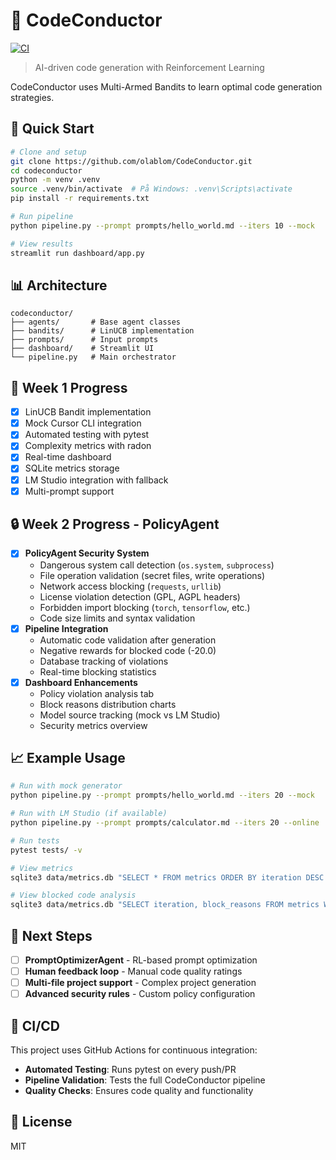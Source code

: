 # 🎼 CodeConductor

[![CI](https://github.com/olablom/CodeConductor/actions/workflows/ci.yml/badge.svg)](https://github.com/olablom/CodeConductor/actions/workflows/ci.yml)

> AI-driven code generation with Reinforcement Learning

CodeConductor uses Multi-Armed Bandits to learn optimal code generation strategies.

## 🚀 Quick Start

```bash
# Clone and setup
git clone https://github.com/olablom/CodeConductor.git
cd codeconductor
python -m venv .venv
source .venv/bin/activate  # På Windows: .venv\Scripts\activate
pip install -r requirements.txt

# Run pipeline
python pipeline.py --prompt prompts/hello_world.md --iters 10 --mock

# View results
streamlit run dashboard/app.py
```

## 📊 Architecture

```
codeconductor/
├── agents/       # Base agent classes
├── bandits/      # LinUCB implementation
├── prompts/      # Input prompts
├── dashboard/    # Streamlit UI
└── pipeline.py   # Main orchestrator
```

## 🧪 Week 1 Progress

- [x] LinUCB Bandit implementation
- [x] Mock Cursor CLI integration
- [x] Automated testing with pytest
- [x] Complexity metrics with radon
- [x] Real-time dashboard
- [x] SQLite metrics storage
- [x] LM Studio integration with fallback
- [x] Multi-prompt support

## 🔒 Week 2 Progress - PolicyAgent

- [x] **PolicyAgent Security System**
  - Dangerous system call detection (`os.system`, `subprocess`)
  - File operation validation (secret files, write operations)
  - Network access blocking (`requests`, `urllib`)
  - License violation detection (GPL, AGPL headers)
  - Forbidden import blocking (`torch`, `tensorflow`, etc.)
  - Code size limits and syntax validation
- [x] **Pipeline Integration**
  - Automatic code validation after generation
  - Negative rewards for blocked code (-20.0)
  - Database tracking of violations
  - Real-time blocking statistics
- [x] **Dashboard Enhancements**
  - Policy violation analysis tab
  - Block reasons distribution charts
  - Model source tracking (mock vs LM Studio)
  - Security metrics overview

## 📈 Example Usage

```bash
# Run with mock generator
python pipeline.py --prompt prompts/hello_world.md --iters 20 --mock

# Run with LM Studio (if available)
python pipeline.py --prompt prompts/calculator.md --iters 20 --online

# Run tests
pytest tests/ -v

# View metrics
sqlite3 data/metrics.db "SELECT * FROM metrics ORDER BY iteration DESC LIMIT 10"

# View blocked code analysis
sqlite3 data/metrics.db "SELECT iteration, block_reasons FROM metrics WHERE blocked = 1"
```

## 🔮 Next Steps

- [ ] **PromptOptimizerAgent** - RL-based prompt optimization
- [ ] **Human feedback loop** - Manual code quality ratings
- [ ] **Multi-file project support** - Complex project generation
- [ ] **Advanced security rules** - Custom policy configuration

## 🚀 CI/CD

This project uses GitHub Actions for continuous integration:

- **Automated Testing**: Runs pytest on every push/PR
- **Pipeline Validation**: Tests the full CodeConductor pipeline
- **Quality Checks**: Ensures code quality and functionality

## 📝 License

MIT
